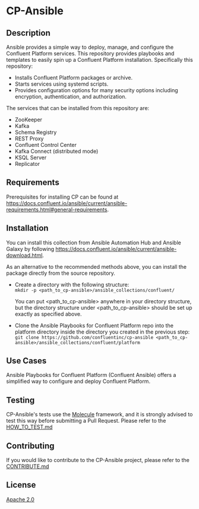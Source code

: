 
# CP-Ansible

## Description

Ansible provides a simple way to deploy, manage, and configure the Confluent Platform services. This repository provides playbooks and templates to easily spin up a Confluent Platform installation. Specifically this repository:

* Installs Confluent Platform packages or archive.
* Starts services using systemd scripts.
* Provides configuration options for many security options including encryption, authentication, and authorization.

The services that can be installed from this repository are:

* ZooKeeper
* Kafka
* Schema Registry
* REST Proxy
* Confluent Control Center
* Kafka Connect (distributed mode)
* KSQL Server
* Replicator

## Requirements

Prerequisites for installing CP can be found at https://docs.confluent.io/ansible/current/ansible-requirements.html#general-requirements.


## Installation

You can install this collection from Ansible Automation Hub and Ansible Galaxy by following https://docs.confluent.io/ansible/current/ansible-download.html.

As an alternative to the recommended methods above, you can install the package directly from the source repository.

* Create a directory with the following structure:<br>
```mkdir -p <path_to_cp-ansible>/ansible_collections/confluent/```

  You can put <path_to_cp-ansible> anywhere in your directory structure, but the directory structure under <path_to_cp-ansible> should be set up exactly as specified above.

* Clone the Ansible Playbooks for Confluent Platform repo into the platform directory inside the directory you created in the previous step:<br>
```git clone https://github.com/confluentinc/cp-ansible <path_to_cp-ansible>/ansible_collections/confluent/platform```


## Use Cases

Ansible Playbooks for Confluent Platform (Confluent Ansible) offers a simplified way to configure and deploy Confluent Platform.


## Testing

CP-Ansible's tests use the [Molecule](https://ansible.readthedocs.io/projects/molecule/) framework, and it is strongly advised to test this way before submitting a Pull Request. Please refer to the [HOW_TO_TEST.md](docs/HOW_TO_TEST.md)


## Contributing


If you would like to contribute to the CP-Ansible project, please refer to the [CONTRIBUTE.md](docs/CONTRIBUTING.md)


## License

[Apache 2.0](docs/LICENSE.md)
